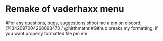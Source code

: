 # Remake of vaderhaxx menu
#For any questions, bugs, suggestions shoot me a pm on discord; @1342097004268093473 / @hirthmathr
#Github breaks my formatting, if you want properly formatted file pm me
